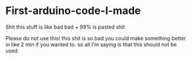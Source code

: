 # First-arduino-code-I-made
Shit this stuff is like bad bad + 99% is pasted shit


Please do not use this!
this shit is so bad you could make something better in like 2 min if you wanted to.
so all I'm saying is that this should not be used.
